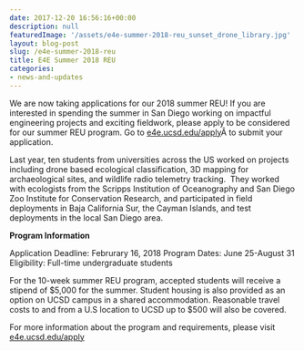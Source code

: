 ```yaml
---
date: 2017-12-20 16:56:16+00:00
description: null
featuredImage: '/assets/e4e-summer-2018-reu_sunset_drone_library.jpg'
layout: blog-post
slug: /e4e-summer-2018-reu
title: E4E Summer 2018 REU
categories:
- news-and-updates
---
```


We are now taking applications for our 2018 summer REU! If you are interested in spending the summer in San Diego working on impactful engineering projects and exciting fieldwork, please apply to be considered for our summer REU program. Go to [e4e.ucsd.edu/apply](http://e4e.ucsd.edu/apply)Â to submit your application.

Last year, ten students from universities across the US worked on projects including drone based ecological classification, 3D mapping for archaeological sites, and wildlife radio telemetry tracking.  They worked with ecologists from the Scripps Institution of Oceanography and San Diego Zoo Institute for Conservation Research, and participated in field deployments in Baja California Sur, the Cayman Islands, and test deployments in the local San Diego area.

**Program Information**

Application Deadline: Februrary 16, 2018
Program Dates: June 25-August 31
Eligibility: Full-time undergraduate students

For the 10-week summer REU program, accepted students will receive a stipend of $5,000 for the summer. Student housing is also provided as an option on UCSD campus in a shared accommodation. Reasonable travel costs to and from a U.S location to UCSD up to $500 will also be covered. 

For more information about the program and requirements, please visit [e4e.ucsd.edu/apply](http://e4e.ucsd.edu/apply)
